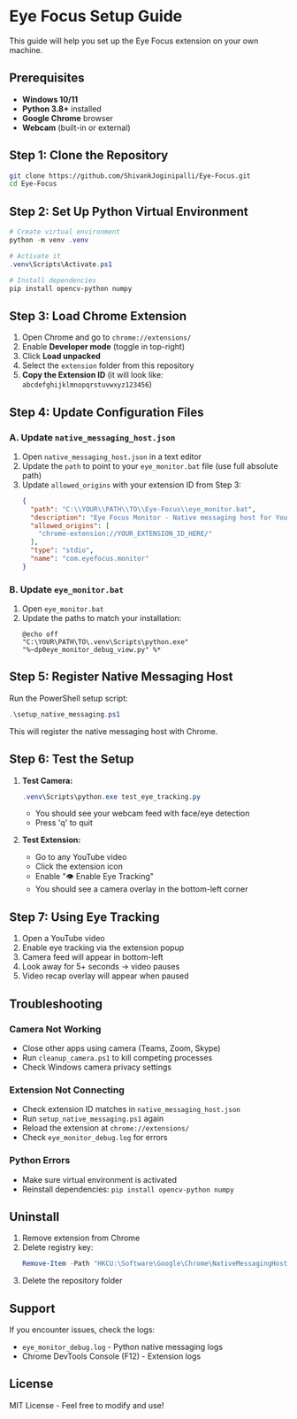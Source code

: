 # Eye Focus Setup Guide

This guide will help you set up the Eye Focus extension on your own machine.

## Prerequisites

- **Windows 10/11**
- **Python 3.8+** installed
- **Google Chrome** browser
- **Webcam** (built-in or external)

## Step 1: Clone the Repository

```bash
git clone https://github.com/ShivankJoginipalli/Eye-Focus.git
cd Eye-Focus
```

## Step 2: Set Up Python Virtual Environment

```powershell
# Create virtual environment
python -m venv .venv

# Activate it
.venv\Scripts\Activate.ps1

# Install dependencies
pip install opencv-python numpy
```

## Step 3: Load Chrome Extension

1. Open Chrome and go to `chrome://extensions/`
2. Enable **Developer mode** (toggle in top-right)
3. Click **Load unpacked**
4. Select the `extension` folder from this repository
5. **Copy the Extension ID** (it will look like: `abcdefghijklmnopqrstuvwxyz123456`)

## Step 4: Update Configuration Files

### A. Update `native_messaging_host.json`

1. Open `native_messaging_host.json` in a text editor
2. Update the `path` to point to your `eye_monitor.bat` file (use full absolute path)
3. Update `allowed_origins` with your extension ID from Step 3:
   ```json
   {
     "path": "C:\\YOUR\\PATH\\TO\\Eye-Focus\\eye_monitor.bat",
     "description": "Eye Focus Monitor - Native messaging host for YouTube eye tracking",
     "allowed_origins": [
       "chrome-extension://YOUR_EXTENSION_ID_HERE/"
     ],
     "type": "stdio",
     "name": "com.eyefocus.monitor"
   }
   ```

### B. Update `eye_monitor.bat`

1. Open `eye_monitor.bat`
2. Update the paths to match your installation:
   ```batch
   @echo off
   "C:\YOUR\PATH\TO\.venv\Scripts\python.exe" "%~dp0eye_monitor_debug_view.py" %*
   ```

## Step 5: Register Native Messaging Host

Run the PowerShell setup script:

```powershell
.\setup_native_messaging.ps1
```

This will register the native messaging host with Chrome.

## Step 6: Test the Setup

1. **Test Camera:**
   ```powershell
   .venv\Scripts\python.exe test_eye_tracking.py
   ```
   - You should see your webcam feed with face/eye detection
   - Press 'q' to quit

2. **Test Extension:**
   - Go to any YouTube video
   - Click the extension icon
   - Enable "👁️ Enable Eye Tracking"
   - You should see a camera overlay in the bottom-left corner

## Step 7: Using Eye Tracking

1. Open a YouTube video
2. Enable eye tracking via the extension popup
3. Camera feed will appear in bottom-left
4. Look away for 5+ seconds → video pauses
5. Video recap overlay will appear when paused

## Troubleshooting

### Camera Not Working
- Close other apps using camera (Teams, Zoom, Skype)
- Run `cleanup_camera.ps1` to kill competing processes
- Check Windows camera privacy settings

### Extension Not Connecting
- Check extension ID matches in `native_messaging_host.json`
- Run `setup_native_messaging.ps1` again
- Reload the extension at `chrome://extensions/`
- Check `eye_monitor_debug.log` for errors

### Python Errors
- Make sure virtual environment is activated
- Reinstall dependencies: `pip install opencv-python numpy`

## Uninstall

1. Remove extension from Chrome
2. Delete registry key:
   ```powershell
   Remove-Item -Path "HKCU:\Software\Google\Chrome\NativeMessagingHosts\com.eyefocus.monitor"
   ```
3. Delete the repository folder

## Support

If you encounter issues, check the logs:
- `eye_monitor_debug.log` - Python native messaging logs
- Chrome DevTools Console (F12) - Extension logs

## License

MIT License - Feel free to modify and use!
